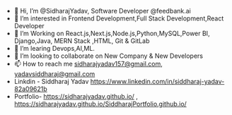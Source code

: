 - 👋 Hi, I’m @SidharajYadav, Software Developer @feedbank.ai     
- 👀 I’m interested in Frontend Development,Full Stack Development,React Developer       
- 🌱 I’m Working on React.js,Next.js,Node.js,Python,MySQL,Power BI, Django,Java, MERN Stack ,HTML, Git & GitLab
- 🌱 I’m learing Devops,AI,ML.    
- 💞️ I’m looking to collaborate on New Company & New Developers            
- 📫 How to reach me sidharajyadav157@gmail.com, yadavsiddharaj@gmail.com         
- Linkdin - Siddharaj Yadav  https://www.linkedin.com/in/siddharaj-yadav-82a09621b            
- Portfolio- https://sidharajyadav.github.io/  , https://sidharajyadav.github.io/SiddharajPortfolio.github.io/
<!---     
SidharajYadav/SidharajYadav is a ✨ special ✨ repository because its `README.md` (this file) appears on your GitHub profile. 
You can click the Preview link to take a look at your changes.. 
--->  
 

